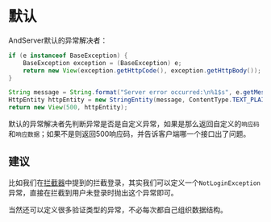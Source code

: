 # 默认

AndServer默认的异常解决者：
```java
if (e instanceof BaseException) {
    BaseException exception = (BaseException) e;
    return new View(exception.getHttpCode(), exception.getHttpBody());
}

String message = String.format("Server error occurred:\n%1$s", e.getMessage());
HttpEntity httpEntity = new StringEntity(message, ContentType.TEXT_PLAIN);
return new View(500, httpEntity);
```

默认的异常解决者先判断异常是否是自定义异常，如果是那么返回自定义的`响应码`和`响应数据`；如果不是则返回500响应码，并告诉客户端哪一个接口出了问题。

## 建议
比如我们在[拦截器](/interceptor/README.md)中提到的拦截登录，其实我们可以定义一个`NotLoginException`异常，直接在拦截到用户未登录时抛出这个异常即可。  

当然还可以定义很多验证类型的异常，不必每次都自己组织数据结构。